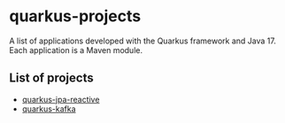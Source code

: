 # quarkus-projects

A list of applications developed with the Quarkus framework and Java 17. \
Each application is a Maven module.

## List of projects

- [quarkus-jpa-reactive](./quarkus-jpa-reactive/README.md)
- [quarkus-kafka](./quarkus-kafka/README.md)